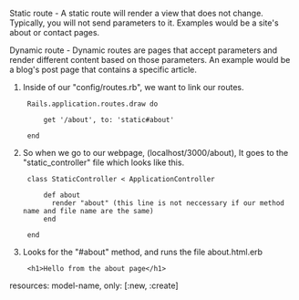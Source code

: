 
  Static route - A static route will render a view that does not change. Typically, you will not send parameters to it. Examples would be a site's about or contact pages.
  
  Dynamic route - Dynamic routes are pages that accept parameters and render different content based on those parameters. An example would be a blog's post page that contains a specific article.


1. Inside of our "config/routes.rb", we want to link our routes.

        Rails.application.routes.draw do

            get '/about', to: 'static#about'

        end

2. So when we go to our webpage, (localhost/3000/about),
   It goes to the "static_controller" file which looks like this. 

        class StaticController < ApplicationController

            def about
              render "about" (this line is not neccessary if our method name and file name are the same)
            end

        end
          

3. Looks for the "#about" method, and runs the file about.html.erb
       
        <h1>Hello from the about page</h1>
 
        
resources: model-name, only: [:new, :create]